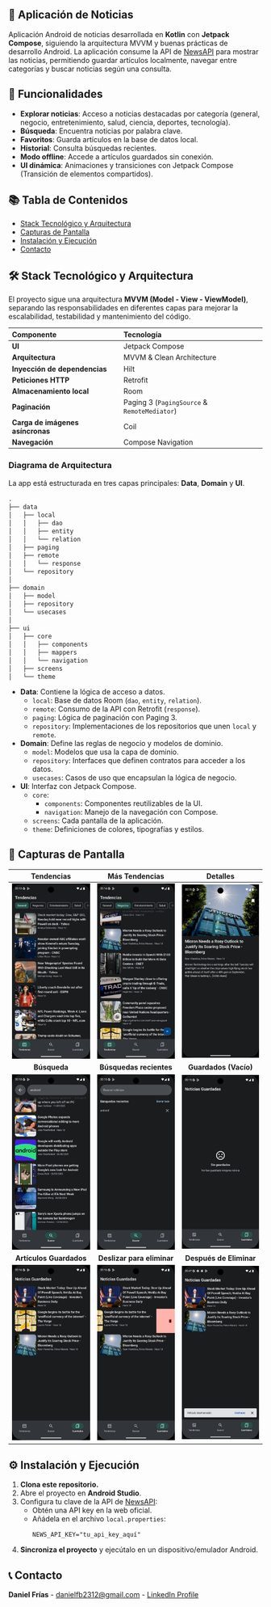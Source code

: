 ## 📰 Aplicación de Noticias

Aplicación Android de noticias desarrollada en **Kotlin** con **Jetpack Compose**, siguiendo la arquitectura MVVM y buenas prácticas de desarrollo Android.
La aplicación consume la API de [NewsAPI](https://newsapi.org/) para mostrar las noticias, permitiendo guardar artículos localmente, navegar entre categorías y buscar noticias según una consulta.

## 📱 Funcionalidades

* **Explorar noticias**: Acceso a noticias destacadas por categoría (general, negocio, entretenimiento, salud, ciencia, deportes, tecnología).
* **Búsqueda**: Encuentra noticias por palabra clave.
* **Favoritos**: Guarda artículos en la base de datos local.
* **Historial**: Consulta búsquedas recientes.
* **Modo offline**: Accede a artículos guardados sin conexión.
* **UI dinámica**: Animaciones y transiciones con Jetpack Compose (Transición de elementos compartidos).

## 📚 Tabla de Contenidos

- [Stack Tecnológico y Arquitectura](#-stack-tecnológico-y-arquitectura)
- [Capturas de Pantalla](#-capturas-de-pantalla)
- [Instalación y Ejecución](#-instalación-y-ejecución)
- [Contacto](#-contacto)

## 🛠️ Stack Tecnológico y Arquitectura

El proyecto sigue una arquitectura **MVVM (Model - View - ViewModel)**, separando las responsabilidades en diferentes capas para mejorar la escalabilidad, testabilidad y mantenimiento del código.

| Componente                       | Tecnología                                   |
|:---------------------------------|:---------------------------------------------|
| **UI**                           | Jetpack Compose                              |
| **Arquitectura**                 | MVVM & Clean Architecture                    |
| **Inyección de dependencias**    | Hilt                                         |
| **Peticiones HTTP**              | Retrofit                                     |
| **Almacenamiento local**         | Room                                         |
| **Paginación**                   | Paging 3 (`PagingSource` & `RemoteMediator`) |
| **Carga de imágenes asíncronas** | Coil                                         |
| **Navegación**                   | Compose Navigation                           |

### Diagrama de Arquitectura

La app está estructurada en tres capas principales: **Data**, **Domain** y **UI**.

```
.
├── data
│   ├── local
│   │   ├── dao
│   │   ├── entity
│   │   └── relation
│   ├── paging
│   ├── remote
│   │   └── response
│   └── repository
│
├── domain
│   ├── model
│   ├── repository
│   └── usecases
│
├── ui
│   ├── core
│   │   ├── components
│   │   ├── mappers
│   │   └── navigation
│   ├── screens
│   └── theme
```

* **Data**: Contiene la lógica de acceso a datos.
    * `local`: Base de datos Room (`dao`, `entity`, `relation`).
    * `remote`: Consumo de la API con Retrofit (`response`).
    * `paging`: Lógica de paginación con Paging 3.
    * `repository`: Implementaciones de los repositorios que unen `local` y `remote`.
* **Domain**: Define las reglas de negocio y modelos de dominio.
    * `model`: Modelos que usa la capa de dominio.
    * `repository`: Interfaces que definen contratos para acceder a los datos.
    * `usecases`: Casos de uso que encapsulan la lógica de negocio.
* **UI**: Interfaz con Jetpack Compose.
    * `core`:
        * `components`: Componentes reutilizables de la UI.
        * `navigation`: Manejo de la navegación con Compose.
    * `screens`: Cada pantalla de la aplicación.
    * `theme`: Definiciones de colores, tipografías y estilos.

## 📸 Capturas de Pantalla

|                                          Tendencias                                          |                                           Más Tendencias                                            |                                                       Detalles                                                       |
|:--------------------------------------------------------------------------------------------:|:---------------------------------------------------------------------------------------------------:|:--------------------------------------------------------------------------------------------------------------------:|
| <img src="images/es/es_top_headlines_screen_1.png" alt="Pantalla Tendencias 1" width="200"/> |    <img src="images/es/es_top_headlines_screen_2.png" alt="Pantalla Tendencias 2" width="200"/>     |                   <img src="images/es/es_details_screen.png" alt="Pantalla Detalles" width="200"/>                   |
|                                         **Búsqueda**                                         |                                       **Búsquedas recientes**                                       |                                                **Guardados (Vacío)**                                                 |
|   <img src="images/es/es_search_screen_results.png" alt="Pantalla Búsqueda" width="200"/>    |  <img src="images/es/es_search_screen_recent_searches.png" alt="Búsquedas recientes" width="200"/>  |           <img src="images/es/es_bookmark_screen_empty.png" alt="Pantalla Guardados - Vacío" width="200"/>           |
|                                   **Artículos Guardados**                                    |                                     **Deslizar para eliminar**                                      |                                               **Después de Eliminar**                                                |
|      <img src="images/es/es_bookmark_screen.png" alt="Pantalla Guardados" width="200"/>      | <img src="images/es/es_bookmark_screen_swipe.png" alt="Pantalla Guardados - Deslizar" width="200"/> | <img src="images/es/es_bookmark_screen_after_swipe.png" alt="Pantalla Guardados - Después de deslizar" width="200"/> |


## ⚙️ Instalación y Ejecución

1. **Clona este repositorio.**
2. Abre el proyecto en **Android Studio**.
3. Configura tu clave de la API de [NewsAPI](https://newsapi.org/):
    * Obtén una API key en la web oficial.
    * Añádela en el archivo `local.properties`:
      ```properties
      NEWS_API_KEY="tu_api_key_aquí"
      ```
4. **Sincroniza el proyecto** y ejecútalo en un dispositivo/emulador Android.

## 📞 Contacto

**Daniel Frías** - [danielfb2312@gmail.com](mailto:danielfb2312@gmail.com) - [LinkedIn Profile](https://www.linkedin.com/in/daniel-frias-balbuena/)

